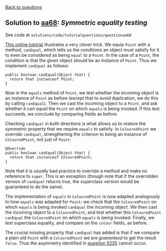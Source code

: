 [Back to questions](../README.md)

## Solution to [aa68](../questions/aa68.md): *Symmetric equality testing*

See code at `solutions/code/tutorialquestions/questionaa68`

[This online tutorial](https://www.artima.com/lejava/articles/equality.html) illustrates a very clever trick.  We equip `Point`
with a method, `canEqual`, which tells us the conditions an object must satisfy for it to even be *considered*
as being `equal` to a `Point`.  In the case of a `Point`, the condition is that the given object
should be an instance of `Point`.  Thus we implement `canEqual` as follows:

```
public boolean canEqual(Object that) {
  return that instanceof Point;
}
```

Now in the `equals` method of `Point`, we test whether the incoming object is an instance of `Point` as before
(except that to avoid duplication, we do this by calling `canEqual`).  Then we cast the incoming object to a `Point`, and
ask whether it *can equal* the `Point` on which `equals` is being invoked.  If this test succeeds, we conclude by comparing
fields as before.

Checking `canEqual` in both directions is what allows us to restore the *symmetric* property that we require `equals`
to satisfy.  In `ColouredPoint` we *override* `canEqual`, strengthening the criterion to being an instance of
`ColouredPoint`, not just of `Point`:

```
@Override
public boolean canEqual(Object that) {
  return that instanceof ColouredPoint;
}
```

Note that it is *usually* bad practice to override a method and make no reference to `super`.  This is an exception (though note that if the overridden version of `canEqual` returns *true*, the superclass version would be guaranteed to do the same).

The implementation of `equals` in `ColouredPoint` is now adapted analogously to how `equals` was adapted for `Point`: we check that the `ColouredPoint` on which `equals` is being invoked `canEqual` the incoming object.  We then cast the incoming object to a `ColouredPoint`, and test whether this `ColouredPoint` `canEqual` the `ColouredPoint` on which `equals` is being invoked.  Finally, we test superclass equality, and compare on the `colour` fields, as before.

The crucial missing property that `canEqual` has added is that if we compare a plain old `Point` with a `ColouredPoint` we are *guaranteed* to get the result `false`.  Thus the asymmetry identified in [question 5235](../questions/5235.md) cannot occur.

